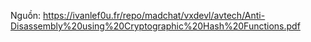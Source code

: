 Nguồn: https://ivanlef0u.fr/repo/madchat/vxdevl/avtech/Anti-Disassembly%20using%20Cryptographic%20Hash%20Functions.pdf
